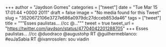 
+++
author = "Jaydson Gomes"
categories = ["tweet"]
date = "Tue Mar 15 17:01:44 +0000 2011"
draft = false
image = "No media found for this Tweet"
slug = "3520672106e3727e686a0979dc27dcceb853da46"
tags = ["tweet"]
title = """Esses paulistas... //cc @..."""
tweet = true
tweet_url = "https://twitter.com/jaydson/status/47704042201288705"
+++
Esses paulistas... //cc @duodraco @augustohp RT @guilhermeblanco: #euJaSabia RT @ivanrosolen: sou viadin
